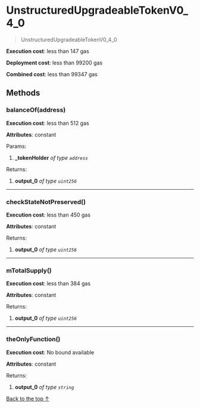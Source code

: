 # UnstructuredUpgradeableTokenV0_4_0
> UnstructuredUpgradeableTokenV0_4_0


**Execution cost**: less than 147 gas

**Deployment cost**: less than 99200 gas

**Combined cost**: less than 99347 gas




## Methods
### balanceOf(address)


**Execution cost**: less than 512 gas

**Attributes**: constant


Params:

1. **_tokenHolder** *of type `address`*

Returns:


1. **output_0** *of type `uint256`*

--- 
### checkStateNotPreserved()


**Execution cost**: less than 450 gas

**Attributes**: constant



Returns:


1. **output_0** *of type `uint256`*

--- 
### mTotalSupply()


**Execution cost**: less than 384 gas

**Attributes**: constant



Returns:


1. **output_0** *of type `uint256`*

--- 
### theOnlyFunction()


**Execution cost**: No bound available

**Attributes**: constant



Returns:


1. **output_0** *of type `string`*

[Back to the top ↑](#unstructuredupgradeabletokenv0_4_0)
